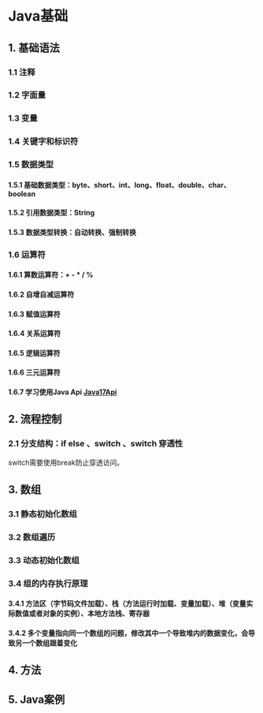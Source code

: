 # Java基础


## 1. 基础语法

### 1.1 注释

### 1.2 字面量

### 1.3 变量

### 1.4 关键字和标识符

### 1.5 数据类型

#### 1.5.1 基础数据类型：byte、short、int、long、float、double、char、boolean

#### 1.5.2 引用数据类型：String

#### 1.5.3 数据类型转换：自动转换、强制转换

### 1.6 运算符

#### 1.6.1 算数运算符：+ - * / %

#### 1.6.2 自增自减运算符

#### 1.6.3 赋值运算符

#### 1.6.4 关系运算符

#### 1.6.5 逻辑运算符

#### 1.6.6 三元运算符

 #### 1.6.7 学习使用Java Api     [Java17Api](https://www.oracle.com/java/technologies/javase-jdk17-doc-downloads.html)





## 2. 流程控制

### 2.1 分支结构：if else 、switch 、switch 穿透性

switch需要使用break防止穿透访问。

## 3. 数组
### 3.1 静态初始化数组
### 3.2 数组遍历
### 3.3 动态初始化数组
### 3.4 组的内存执行原理
#### 3.4.1 方法区（字节码文件加载）、栈（方法运行时加载、变量加载）、堆（变量实际数值或者对象的实例）、本地方法栈、寄存器
#### 3.4.2 多个变量指向同一个数组的问题，修改其中一个导致堆内的数据变化，会导致另一个数组跟着变化


## 4. 方法



## 5. Java案例


